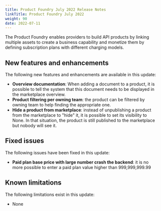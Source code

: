 ```yaml
---
title: Product Foundry July 2022 Release Notes
linkTitle: Product Foundry July 2022
weight: 90
date: 2022-07-11
---
```


The Product Foundry enables providers to build API products by linking multiple assets to create a business capability and monetize them by defining subscription plans with different charging models.

## New features and enhancements

The following new features and enhancements are available in this update:

* **Overview documentation**: When adding a document to a product, it is possible to tell the system that this document needs to be displayed in the marketplace overview.
* **Product filtering per owning team**: the product can be filtered by owning team to help finding the appropriate one.
* **Hide a product from marketplace**: instead of unpublishing a product from the marketplace to "hide" it, it is possible to set its visibility to None. In that situation, the product is still published to the marketplace but nobody will see it.

## Fixed issues

The following issues have been fixed in this update:

* **Paid plan base price with large number crash the backend**: it is no more possible to enter a paid plan value higher than 999,999,999.99

## Known limitations

The following limitations exist in this update:

* None
